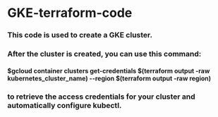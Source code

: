 # GKE-terraform-code
### This code is used to create a GKE cluster.
### After the cluster is created, you can use this command: 
#### $gcloud container clusters get-credentials $(terraform output -raw kubernetes_cluster_name) --region $(terraform output -raw region)
### to retrieve the access credentials for your cluster and automatically configure kubectl.
